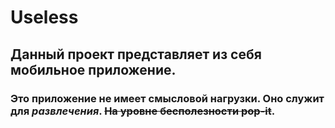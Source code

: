 # Useless
## Данный проект представляет из себя **мобильное приложение**. 
### Это приложение не имеет смысловой нагрузки. Оно служит для *развлечения*. ~~На уровне бесполезности pop-it~~.
